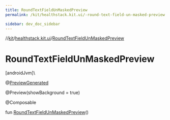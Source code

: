 ```yaml
---
title: RoundTextFieldUnMaskedPreview
permalink: /kit/healthstack.kit.ui/-round-text-field-un-masked-preview.html

sidebar: dev_doc_sidebar
---
```

//[kit](../../kit.html)/[healthstack.kit.ui](index.html)/[RoundTextFieldUnMaskedPreview](-round-text-field-un-masked-preview.html)



# RoundTextFieldUnMaskedPreview



[androidJvm]\




@[PreviewGenerated](../healthstack.kit.annotation/-preview-generated/index.html)



@Preview(showBackground = true)



@Composable



fun [RoundTextFieldUnMaskedPreview](-round-text-field-un-masked-preview.html)()




